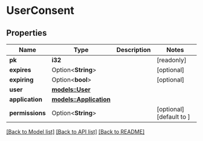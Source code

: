 # UserConsent

## Properties

Name | Type | Description | Notes
------------ | ------------- | ------------- | -------------
**pk** | **i32** |  | [readonly]
**expires** | Option<**String**> |  | [optional]
**expiring** | Option<**bool**> |  | [optional]
**user** | [**models::User**](User.md) |  | 
**application** | [**models::Application**](Application.md) |  | 
**permissions** | Option<**String**> |  | [optional][default to ]

[[Back to Model list]](../README.md#documentation-for-models) [[Back to API list]](../README.md#documentation-for-api-endpoints) [[Back to README]](../README.md)


